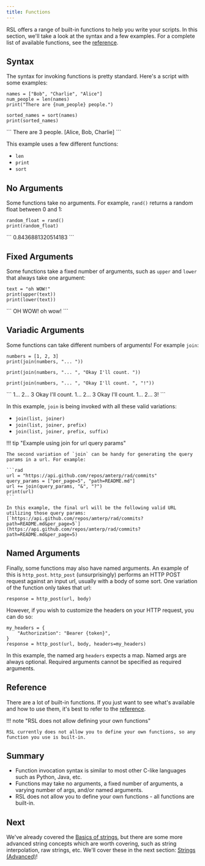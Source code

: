 ```yaml
---
title: Functions
---
```


RSL offers a range of built-in functions to help you write your scripts. In this section, we'll take a look at the syntax and a few examples.
For a complete list of available functions, see the [reference](../reference/functions.md).

## Syntax

The syntax for invoking functions is pretty standard. Here's a script with some examples:

```rad
names = ["Bob", "Charlie", "Alice"]
num_people = len(names)
print("There are {num_people} people.")

sorted_names = sort(names)
print(sorted_names)
```

<div class="result">
```
There are 3 people.
[Alice, Bob, Charlie]
```
</div>

This example uses a few different functions:

- `len`
- `print`
- `sort`

## No Arguments

Some functions take no arguments. For example, `rand()` returns a random float between 0 and 1:

```rad
random_float = rand()
print(random_float)
```

<div class="result">
```
0.8436881320514183
```
</div>

## Fixed Arguments

Some functions take a fixed number of arguments, such as `upper` and `lower` that always take one argument:

```rad
text = "oh WOW!"
print(upper(text))
print(lower(text))
```

<div class="result">
```
OH WOW!
oh wow!
```
</div>

## Variadic Arguments

Some functions can take different numbers of arguments! For example `join`:

```rad
numbers = [1, 2, 3]
print(join(numbers, "... "))

print(join(numbers, "... ", "Okay I'll count. "))

print(join(numbers, "... ", "Okay I'll count. ", "!"))
```

<div class="result">
```
1... 2... 3
Okay I'll count. 1... 2... 3
Okay I'll count. 1... 2... 3!
```
</div>

In this example, `join` is being invoked with all these valid variations:

- `join(list, joiner)`
- `join(list, joiner, prefix)`
- `join(list, joiner, prefix, suffix)`

!!! tip "Example using join for url query params"

    The second variation of `join` can be handy for generating the query params in a url. For example:

    ```rad
    url = "https://api.github.com/repos/amterp/rad/commits"
    query_params = ["per_page=5", "path=README.md"]
    url += join(query_params, "&", "?")
    print(url)
    ```

    In this example, the final url will be the following valid URL utilizing those query params:
    [`https://api.github.com/repos/amterp/rad/commits?path=README.md&per_page=5`](https://api.github.com/repos/amterp/rad/commits?path=README.md&per_page=5)

## Named Arguments

Finally, some functions may also have named arguments.
An example of this is `http_post`. `http_post` (unsurprisingly) performs an HTTP POST request against an input url, usually with a body of some sort.
One variation of the function only takes that url:

```rad
response = http_post(url, body)
```

However, if you wish to customize the headers on your HTTP request, you can do so:

```rad
my_headers = {
    "Authorization": "Bearer {token}",
}
response = http_post(url, body, headers=my_headers)
```

In this example, the named arg `headers` expects a map. Named args are always optional. Required arguments cannot be specified as required arguments.

[//]: # (todo might be nice to be able to specify e.g. join suffix without needing to specify prefix?)

## Reference

There are a lot of built-in functions. If you just want to see what's available and how to use them, it's best to refer to the [reference](../reference/functions.md).

!!! note "RSL does not allow defining your own functions"

    RSL currently does not allow you to define your own functions, so any function you use is built-in.

## Summary

- Function invocation syntax is similar to most other C-like languages such as Python, Java, etc.
- Functions may take no arguments, a fixed number of arguments, a varying number of args, and/or named arguments.
- RSL does not allow you to define your own functions - all functions are built-in.

## Next

We've already covered the [Basics of strings](./basics.md#string),
but there are some more advanced string concepts which are worth covering, such as string interpolation, raw strings, etc.
We'll cover these in the next section: [Strings (Advanced)](./strings-advanced.md)!
